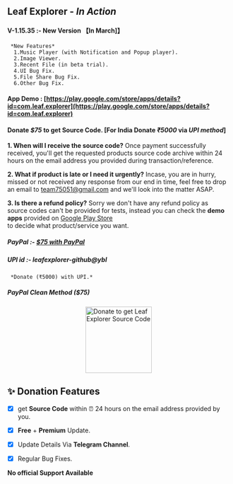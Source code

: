 ## Leaf Explorer - *In Action*
#### V-1.15.35 :- New Version 【In March]】
     *New Features*
      1.Music Player (with Notification and Popup player).
      2.Image Viewer.
      3.Recent File (in beta trial).
      4.UI Bug Fix.
      5.File Share Bug Fix.
      6.Other Bug Fix.
#### App Demo : [https://play.google.com/store/apps/details?id=com.leaf.explorer](https://play.google.com/store/apps/details?id=com.leaf.explorer)<br>

#### Donate *$75* to get Source Code. [For India Donate *₹5000* via *UPI method*]
**1. When will I receive the source code?**
Once payment successfully received, you'll get the requested products source code archive within 24 hours on the email address you provided during transaction/reference.

**2. What if product is late or I need it urgently?**
Incase, you are in hurry, missed or not received any response from our end in time, feel free to drop an email to team75051@gmail.com and we'll look into the matter ASAP.

**3. Is there a refund policy?**
Sorry we don't have any refund policy as source codes can't be provided for tests, instead you can check the **demo apps** provided on [Google Play Store](https://play.google.com/store/apps/details?id=com.leaf.explorer)</br> to decide what product/service you want.

##### PayPal :- [*$75* with PayPal](https://try-tolearn.blogspot.com/2021/02/paypal-for-leaf-explorer.html)</br>

##### UPI id :- leafexplorer-github@ybl 
     *Donate (₹5000) with UPI.*

##### PayPal Clean Method ($75)
<a href="http://paypal.me/premium813" target="_blank" title="Buy me a Coffee"><img width="150" style="border:0px;width:150px;display:block;margin:0 auto" src="https://github.com/mjbdl/Premium-SmartWebView/blob/master/app/donate-now-button-n-dim-300x162.jpg" border="0" alt="Donate to get Leaf Explorer Source Code" /></a>

## ✨ Donation Features
- [x] get **Source Code** within ⏰ 24 hours on the email address provided by you.
- [x] **Free** + **Premium** Update.
- [x] Update Details Via **Telegram Channel**.
- [x] Regular Bug Fixes.



**No official Support Available**
